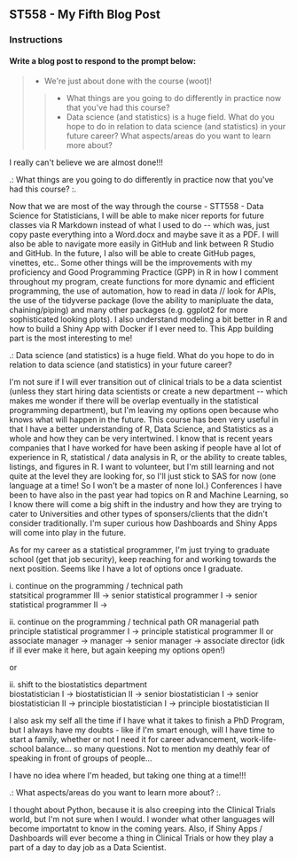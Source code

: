 ## ST558 - My Fifth Blog Post  

<!--
Overview

This assignment is to create a blog post using your github blog.  See below for the blog post prompt. Assesses LO 1.3 and others.
Completion time

The estimated time to complete this assignment is 20-40 minutes.
-->
    
### Instructions  
#### Write a blog post to respond to the prompt below:

> - We're just about done with the course (woot)!  
>>  - What things are you going to do differently in practice now that you've had this course?   
>>  - Data science (and statistics) is a huge field. What do you hope to do in relation to data science (and statistics) in your future career? What aspects/areas do you want to learn more about?   

I really can't believe we are almost done!!!

.: What things are you going to do differently in practice now that you've had this course? :.

Now that we are most of the way through the course - STT558 - Data Science for Statisticians, I will be able to make nicer reports for future classes via R Markdown instead of what I used to do -- which was, just copy paste everything into a Word.docx and maybe save it as a PDF. I will also be able to navigate more easily in GitHub and link between R Studio and GitHub. In the future, I also will be able to create GitHub pages, vinettes, etc.. Some other things will be the improvements with my proficiency and Good Programming Practice (GPP) in R in how I comment throughout my program, create functions for more dynamic and efficient programming, the use of automation, how to read in data // look for APIs, the use of the tidyverse package (love the ability to manipluate the data, chaining/piping) and many other packages (e.g. ggplot2 for more sophisticated looking plots). I also understand modeling a bit better in R and how to build a Shiny App with Docker if I ever need to. This App building part is the most interesting to me!


.: Data science (and statistics) is a huge field. What do you hope to do in relation to data science (and statistics) in your future career? 

I'm not sure if I will ever transition out of clinical trials to be a data scientist (unless they start hiring data scientists or create a new department -- which makes me wonder if there will be overlap eventually in the statistical programming department), but I'm leaving my options open because who knows what will happen in the future. This course has been very useful in that I have a better understanding of R, Data Science, and Statistics as a whole and how they can be very intertwined. I know that is recent years companies that I have worked for have been asking if people have al lot of experience in R, statistical / data analysis in R, or the ability to create tables, listings, and figures in R. I want to volunteer, but I'm still learning and not quite at the level they are looking for, so I'll just stick to SAS for now (one language at a time! So I won't be a master of none lol.) Conferences I have been to have also  in the past year had topics on R and Machine Learning, so I know there will come a big shift in the industry and how they are trying to cater to Universities and other types of sponsers/clients that the didn't consider traditionally. I'm super curious how Dashboards and Shiny Apps will come into play in the future. 

As for my career as a statistical programmer, I'm just trying to graduate school (get that job security), keep reaching for and working towards the next position. Seems like I have a lot of options once I graduate. 

i. continue on the programming / technical path  
statsitical programmer III -> senior statistical programmer I -> senior statistical programmer II -> 

ii. continue on the programming / technical path OR managerial path  
principle statistical programmer I -> principle statistical programmer II
or
associate manager -> manager -> senior manager -> associate director (idk if ill ever make it here, but again keeping my options open!)

or

ii. shift to the biostatistics department  
biostatistician I -> biostatistician II -> senior biostatistician I -> senior biostatistician II -> principle biostatistician I -> principle biostatistician II

I also ask my self all the time if I have what it takes to finish a PhD Program, but I always have my doubts - like if I'm smart enough, will I have time to start a family, whether or not I need it for career advancement, work-life-school balance... so many questions. Not to mention my deathly fear of speaking in front of groups of people...

I have no idea where I'm headed, but taking one thing at a time!!!


.: What aspects/areas do you want to learn more about? :.

I thought about Python, because it is also creeping into the Clinical Trials world, but I'm not sure when I would. I wonder what other languages will become importatnt to know in the coming years. Also, if Shiny Apps / Dashboards will ever become a thing in Clinical Trials or how they play a part of a day to day job as a Data Scientist.

<!--
Your blog post can be written in a conversational tone or more formally (however you want to represent yourself).  There is no word count or anything like that, just make sure you answer the prompts above to receive full credit.

Submit the URL for your (rendered) github blog post in the text box.  
-->
